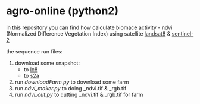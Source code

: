 # agro-online (python2)

in this repository you can find how calculate biomace activity - ndvi (Normalized Difference Vegetation Index) using satellite [landsat8](https://landsat.gsfc.nasa.gov/landsat-data-continuity-mission/) & [sentinel-2](https://sentinel.esa.int/web/sentinel/missions/sentinel-2)

the sequence run files:
1. download some snapshot:
      * to [lc8](https://earthexplorer.usgs.gov)
      * to [s2a](https://scihub.copernicus.eu/dhus/#/home)
2. run _downloadFarm.py_ to download some farm
3. run _ndvi_maker.py_ to doing _ndvi.tif & _rgb.tif
4. run _ndvi_cut.py_ to cutting _ndvi.tif & _rgb.tif for farm
